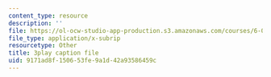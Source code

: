 ```yaml
---
content_type: resource
description: ''
file: https://ol-ocw-studio-app-production.s3.amazonaws.com/courses/6-001-structure-and-interpretation-of-computer-programs-spring-2005/9171ad8f150653fe9a1d42a93586459c_PEwZL3H2oKg.vtt
file_type: application/x-subrip
resourcetype: Other
title: 3play caption file
uid: 9171ad8f-1506-53fe-9a1d-42a93586459c
---
```

